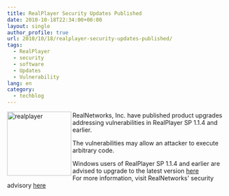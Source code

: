 ```yaml
---
title: RealPlayer Security Updates Published
date: 2010-10-18T22:34:00+00:00
layout: single
author_profile: true
url: 2010/10/18/realplayer-security-updates-published/
tags:
  - RealPlayer
  - security
  - software
  - Updates
  - Vulnerability
lang: en
category: 
  - techblog
---
```

[<img title="realplayer" border="0" alt="realplayer" align="left" src="http://lh5.ggpht.com/_vaUVXcmC3OI/TLzEhFZ0sEI/AAAAAAAACt0/836Q4HelqMY/realplayer_thumb%5B4%5D.png?imgmax=800" width="150" height="150" />](http://lh4.ggpht.com/_vaUVXcmC3OI/TLzEeSOCb7I/AAAAAAAACtw/41M1QNO6XhI/s1600-h/realplayer%5B6%5D.png)RealNetworks, Inc. have published product upgrades addressing vulnerabilities in RealPlayer SP 1.1.4 and earlier.

The vulnerabilities may allow an attacker to execute arbitrary code.

Windows users of RealPlayer SP 1.1.4 and earlier are advised to upgrade to the latest version [here](http://www.realplayer.com/)  
For more information, visit RealNetworks' security advisory [here](http://service.real.com/realplayer/security/10152010_player/en/)
